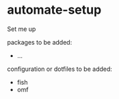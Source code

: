 # automate-setup
Set me up 

packages to be added:
- ...

configuration or dotfiles to be added:
- fish
- omf
